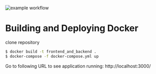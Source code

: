 ![example workflow](https://github.com/cs481-ekh/s22-energy/actions/workflows/github-actions.yml/badge.svg)

# Building and Deploying Docker 
clone repository 
```bash
$ docker build -t frontend_and_backend .
$ docker-compose -f docker-compose.yml up
```

Go to following URL to see application running:
http://localhost:3000/